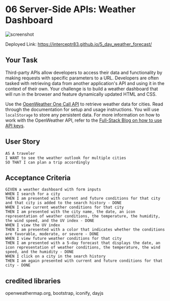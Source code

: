 # 06 Server-Side APIs: Weather Dashboard
![screenshot](https://user-images.githubusercontent.com/90010873/152104981-6ca1d7e8-8f8d-40d1-9e83-0e3befc6277d.jpg)

Deployed Link: https://interceptr83.github.io/5_day_weather_forecast/

## Your Task

Third-party APIs allow developers to access their data and functionality by making requests with specific parameters to a URL. Developers are often tasked with retrieving data from another application's API and using it in the context of their own. Your challenge is to build a weather dashboard that will run in the browser and feature dynamically updated HTML and CSS.

Use the [OpenWeather One Call API](https://openweathermap.org/api/one-call-api) to retrieve weather data for cities. Read through the documentation for setup and usage instructions. You will use `localStorage` to store any persistent data. For more information on how to work with the OpenWeather API, refer to the [Full-Stack Blog on how to use API keys](https://coding-boot-camp.github.io/full-stack/apis/how-to-use-api-keys).

## User Story

```
AS A traveler
I WANT to see the weather outlook for multiple cities
SO THAT I can plan a trip accordingly
```

## Acceptance Criteria

```
GIVEN a weather dashboard with form inputs
WHEN I search for a city
THEN I am presented with current and future conditions for that city and that city is added to the search history - DONE
WHEN I view current weather conditions for that city
THEN I am presented with the city name, the date, an icon representation of weather conditions, the temperature, the humidity, the wind speed, and the UV index - DONE
WHEN I view the UV index
THEN I am presented with a color that indicates whether the conditions are favorable, moderate, or severe - DONE
WHEN I view future weather conditions for that city
THEN I am presented with a 5-day forecast that displays the date, an icon representation of weather conditions, the temperature, the wind speed, and the humidity - DONE
WHEN I click on a city in the search history
THEN I am again presented with current and future conditions for that city - DONE
```
## credited libraries
openweathermap.org, 
bootstrap, 
iconify, 
dayjs
